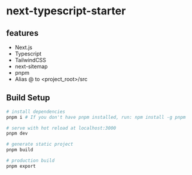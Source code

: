 # next-typescript-starter

## features

- Next.js
- Typescript
- TailwindCSS
- next-sitemap
- pnpm
- Alias @ to <project_root>/src

## Build Setup

```bash
# install dependencies
pnpm i # If you don't have pnpm installed, run: npm install -g pnpm

# serve with hot reload at localhost:3000
pnpm dev

# generate static project
pnpm build

# production build
pnpm export
```
